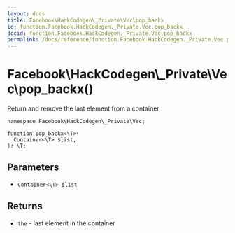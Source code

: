 ```yaml
---
layout: docs
title: Facebook\HackCodegen\_Private\Vec\pop_backx
id: function.Facebook.HackCodegen._Private.Vec.pop_backx
docid: function.Facebook.HackCodegen._Private.Vec.pop_backx
permalink: /docs/reference/function.Facebook.HackCodegen._Private.Vec.pop_backx/
---
```

# Facebook\\HackCodegen\\_Private\\Vec\\pop_backx()




Return and remove the last element from a container




``` Hack
namespace Facebook\HackCodegen\_Private\Vec;

function pop_backx<\T>(
  Container<\T> $list,
): \T;
```




## Parameters




- ` Container<\T> $list `




## Returns




+ ` the ` - last element in the container